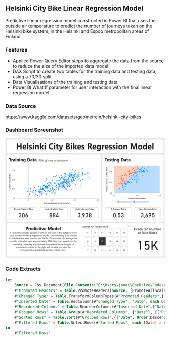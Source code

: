 ## Helsinki City Bike Linear Regression Model

Predictive linear regression model constructed in Power BI that uses the outside air temperature to predict the number of journeys taken on the Helsinki bike system, in the Helsinki and Espoo metropolitan areas of Finland.

### Features

- Applied Power Query Editor steps to aggregate the data from the source to reduce the size of the imported data model
- DAX Script to create two tables for the training data and testing data, using a 70/30 split
- Data Visualisations of the training and testing data
- Power BI What If parameter for user interaction with the final linear regression model

### Data Source

https://www.kaggle.com/datasets/geometrein/helsinki-city-bikes

### Dashboard Screenshot

<img src="screenshots/dashboard.png" alt="dashboard" width="800"/>

### Code Extracts

```sql
let
    Source = Csv.Document(File.Contents("C:\Users\jonat\OneDrive\Code\Power BI - Helsinki City Bikes\data\database.csv"),[Delimiter=",", Columns=14, Encoding=65001, QuoteStyle=QuoteStyle.None]),
    #"Promoted Headers" = Table.PromoteHeaders(Source, [PromoteAllScalars=true]),
    #"Changed Type" = Table.TransformColumnTypes(#"Promoted Headers",{{"departure", type datetime}, {"return", type datetime}, {"departure_id", Int64.Type}, {"departure_name", type text}, {"return_id", Int64.Type}, {"return_name", type text}, {"distance (m)", type number}, {"duration (sec.)", Int64.Type}, {"avg_speed (km/h)", type number}, {"departure_latitude", type number}, {"departure_longitude", type number}, {"return_latitude", type number}, {"return_longitude", type number}, {"Air temperature (degC)", type number}}),
    #"Inserted Date" = Table.AddColumn(#"Changed Type", "Date", each DateTime.Date([departure]), type date),
    #"Reordered Columns" = Table.ReorderColumns(#"Inserted Date",{"Date", "departure", "return", "departure_id", "departure_name", "return_id", "return_name", "distance (m)", "duration (sec.)", "avg_speed (km/h)", "departure_latitude", "departure_longitude", "return_latitude", "return_longitude", "Air temperature (degC)"}),
    #"Grouped Rows" = Table.Group(#"Reordered Columns", {"Date"}, {{"Rides", each Table.RowCount(_), Int64.Type}, {"AvgAirTemp", each List.Average([#"Air temperature (degC)"]), type nullable number}}),
    #"Sorted Rows" = Table.Sort(#"Grouped Rows",{{"Date", Order.Descending}}),
    #"Filtered Rows" = Table.SelectRows(#"Sorted Rows", each [Date] > #date(2019, 1, 1))
in
    #"Filtered Rows"
```



